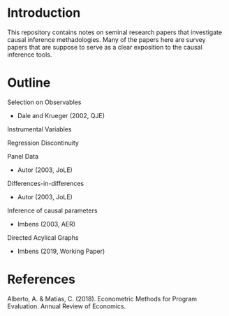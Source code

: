 # Introduction

This repository contains notes on seminal research papers that investigate causal inference methadologies. Many of the papers here are survey papers that are suppose to serve as a clear exposition to the causal inference tools.

# Outline

Selection on Observables
  * Dale and Krueger (2002, QJE)
  
Instrumental Variables

Regression Discontinuity

Panel Data
  * Autor (2003, JoLE)
  
Differences-in-differences
  * Autor (2003, JoLE)
  
Inference of causal parameters
  * Imbens (2003, AER)
  
Directed Acylical Graphs
  * Imbens (2019, Working Paper)

# References
Alberto, A. & Matias, C. (2018). Econometric Methods for Program Evaluation. Annual Review of Economics.

